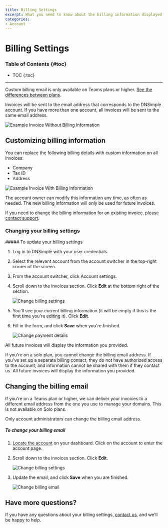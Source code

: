 ```yaml
---
title: Billing Settings
excerpt: What you need to know about the billing information displayed on every invoice.
categories:
- Account
---
```


# Billing Settings

### Table of Contents {#toc}

* TOC
{:toc}

---

Custom billing email is only available on Teams plans or higher. [See the differences between plans](/articles/dnsimple-plans/).

Invoices will be sent to the email address that corresponds to the DNSimple account. If you have more than one account, all invoices will be sent to the same email address.

![Example Invoice Without Billing Information](/files/account-billing-settings-invoice-1.png)


## Customizing billing information

You can replace the following billing details with custom information on all invoices:

- Company
- Tax ID
- Address

![Example Invoice With Billing Information](/files/account-billing-settings-invoice-2.png)

<info>
The account owner can modify this information any time, as often as needed. The new billing information will only be used for future invoices.
</info>

If you need to change the billing information for an existing invoice, please [contact support](https://dnsimple.com/contact).

### Changing your billing settings

<div class="section-steps" markdown="1">
##### To update your billing settings

1.  Log in to DNSimple with your user credentials.
1.  Select the relevant account from the account switcher in the top-right corner of the screen.
1.  From the account switcher, click <label>Account settings</label>.
1.  Scroll down to the invoices section. Click **Edit** at the bottom right of the section.

    ![Change billing settings](/files/account-billing-settings-link.png)

1.  You'll see your current billing information (it will be empty if this is the first time you're editing it). Click **Edit**.
1.  Fill in the form, and click **Save** when you're finished.

    ![Change payment details](/files/account-billing-settings-update.png)
</div>


All future invoices will display the information you provided.

<info>
If you're on a solo plan, you cannot change the billing email address. If you've set up a separate billing contact, they do not have authorized access to the account, and information cannot be shared with them if they contact us. All future invoices will display the information you provided.
</info>

## Changing the billing email

If you're on a Teams plan or higher, we can deliver your invoices to a different email address from the one you use to manage your domains. This is not available on Solo plans.

<info>
Only account administrators can change the billing email address.
</info>

<div class="section-steps" markdown="1">

##### To change your billing email

1.  [Locate the account](https://dnsimple.com/user) on your dashboard. Click on the account to enter the account page.
1.  Scroll down to the invoices section. Click **Edit**.

    ![Change billing settings](/files/account-billing-settings-link.png)

1.  Update the email, and click **Save** when you are finished.

    ![Change billing email](/files/account-edit-billing-email-update.png)

</div>

## Have more questions?

If you have any questions about your billing settings, [contact us](https://dnsimple.com/feedback), and we'll be happy to help.
